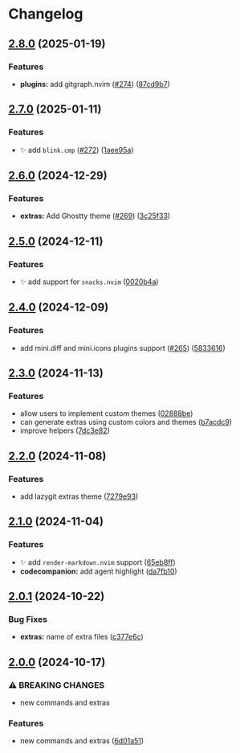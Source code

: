 # Changelog

## [2.8.0](https://github.com/olimorris/onedarkpro.nvim/compare/v2.7.0...v2.8.0) (2025-01-19)


### Features

* **plugins:** add gitgraph.nvim ([#274](https://github.com/olimorris/onedarkpro.nvim/issues/274)) ([87cd9b7](https://github.com/olimorris/onedarkpro.nvim/commit/87cd9b72d34304f76530619ef41dc951dbe8bbce))

## [2.7.0](https://github.com/olimorris/onedarkpro.nvim/compare/v2.6.0...v2.7.0) (2025-01-11)


### Features

* :sparkles: add `blink.cmp` ([#272](https://github.com/olimorris/onedarkpro.nvim/issues/272)) ([1aee95a](https://github.com/olimorris/onedarkpro.nvim/commit/1aee95a7ac74d4a18e4a882681b50928ce3f9580))

## [2.6.0](https://github.com/olimorris/onedarkpro.nvim/compare/v2.5.0...v2.6.0) (2024-12-29)


### Features

* **extras:** Add Ghostty theme ([#269](https://github.com/olimorris/onedarkpro.nvim/issues/269)) ([3c25f33](https://github.com/olimorris/onedarkpro.nvim/commit/3c25f33c6440ffae2329ed6f473f41c73752d038))

## [2.5.0](https://github.com/olimorris/onedarkpro.nvim/compare/v2.4.0...v2.5.0) (2024-12-11)


### Features

* :sparkles: add support for `snacks.nvim` ([0020b4a](https://github.com/olimorris/onedarkpro.nvim/commit/0020b4af7a012dd75651ad98542f338a93d13be5))

## [2.4.0](https://github.com/olimorris/onedarkpro.nvim/compare/v2.3.0...v2.4.0) (2024-12-09)


### Features

* add mini.diff and mini.icons plugins support ([#265](https://github.com/olimorris/onedarkpro.nvim/issues/265)) ([5833616](https://github.com/olimorris/onedarkpro.nvim/commit/583361616403e05f499fdc19e105047f99f06289))

## [2.3.0](https://github.com/olimorris/onedarkpro.nvim/compare/v2.2.0...v2.3.0) (2024-11-13)


### Features

* allow users to implement custom themes ([02888be](https://github.com/olimorris/onedarkpro.nvim/commit/02888be08d10b3d34a482ddcf6b31bde48ad3b4b))
* can generate extras using custom colors and themes ([b7acdc9](https://github.com/olimorris/onedarkpro.nvim/commit/b7acdc9e74074b5e64b93ab8869ee36089d72177))
* improve helpers ([7dc3e82](https://github.com/olimorris/onedarkpro.nvim/commit/7dc3e82a86486a1e753fb9f5190b5ed92e627a4e))

## [2.2.0](https://github.com/olimorris/onedarkpro.nvim/compare/v2.1.0...v2.2.0) (2024-11-08)


### Features

* add lazygit extras theme ([7279e93](https://github.com/olimorris/onedarkpro.nvim/commit/7279e933bc5900dca1c0c77133a45a5d71e4f578))

## [2.1.0](https://github.com/olimorris/onedarkpro.nvim/compare/v2.0.1...v2.1.0) (2024-11-04)


### Features

* :sparkles: add `render-markdown.nvim` support ([65eb8ff](https://github.com/olimorris/onedarkpro.nvim/commit/65eb8ff085c672e5fb6dd13d70b5a9dff9d4d476))
* **codecompanion:** add agent highlight ([da7fb10](https://github.com/olimorris/onedarkpro.nvim/commit/da7fb10dcaa21b67db7f6ebcea83b500ca8e5e3c))

## [2.0.1](https://github.com/olimorris/onedarkpro.nvim/compare/v2.0.0...v2.0.1) (2024-10-22)


### Bug Fixes

* **extras:** name of extra files ([c377e6c](https://github.com/olimorris/onedarkpro.nvim/commit/c377e6c71810a9201cf97b2f7cbb96cf659e83da))

## [2.0.0](https://github.com/olimorris/onedarkpro.nvim/compare/v1.0.0...v2.0.0) (2024-10-17)


### ⚠ BREAKING CHANGES

* new commands and extras

### Features

* new commands and extras ([6d01a51](https://github.com/olimorris/onedarkpro.nvim/commit/6d01a5180b23faf28790d31ae813fe5681fb8009))
